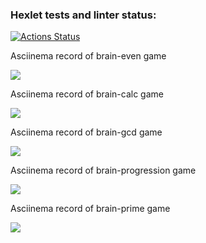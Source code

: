### Hexlet tests and linter status:
[![Actions Status](https://github.com/AnnJessMay/python-project-49/workflows/hexlet-check/badge.svg)](https://github.com/AnnJessMay/python-project-49/actions)

Asciinema record of brain-even game

<a href="https://asciinema.org/a/13zkaHvJ0PT8HgQ0Wu86wG5Pw" target="_blank"><img src="https://asciinema.org/a/13zkaHvJ0PT8HgQ0Wu86wG5Pw.svg" /></a>

Asciinema record of brain-calc game

<a href="https://asciinema.org/a/JGVfLfUq1eu0AayyHLaZPCQ7U" target="_blank"><img src="https://asciinema.org/a/JGVfLfUq1eu0AayyHLaZPCQ7U.svg" /></a>

Asciinema record of brain-gcd game

<a href="https://asciinema.org/a/rC4MDcn3JOIpjVNfm4v8R2yXn" target="_blank"><img src="https://asciinema.org/a/rC4MDcn3JOIpjVNfm4v8R2yXn.svg" /></a>

Asciinema record of brain-progression game

<a href="https://asciinema.org/a/ED4O7FeINAreSkZcBG7rpvN7o" target="_blank"><img src="https://asciinema.org/a/ED4O7FeINAreSkZcBG7rpvN7o.svg" /></a>

Asciinema record of brain-prime game

<a href="https://asciinema.org/a/daGMdyzF23UhEYUx8vPp1leLe" target="_blank"><img src="https://asciinema.org/a/daGMdyzF23UhEYUx8vPp1leLe.svg" /></a>
